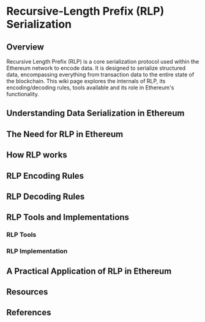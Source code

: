 # Recursive-Length Prefix (RLP) Serialization

## Overview

Recursive Length Prefix (RLP) is a core serialization protocol used within the Ethereum network to encode data. It is designed to serialize structured data, encompassing everything from transaction data to the entire state of the blockchain. This wiki page explores the internals of RLP, its encoding/decoding rules, tools available and its role in Ethereum's functionality.

## Understanding Data Serialization in Ethereum

## The Need for RLP in Ethereum

## How RLP works

## RLP Encoding Rules

## RLP Decoding Rules 

## RLP Tools and Implementations

### RLP Tools

### RLP Implementation

## A Practical Application of RLP in Ethereum

## Resources

## References



